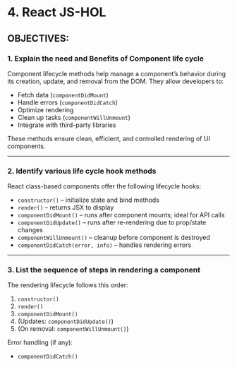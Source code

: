 # 4. React JS-HOL

## OBJECTIVES:

###  1. Explain the need and Benefits of Component life cycle

Component lifecycle methods help manage a component’s behavior during its creation, update, and removal from the DOM. They allow developers to:

- Fetch data (`componentDidMount`)
- Handle errors (`componentDidCatch`)
- Optimize rendering
- Clean up tasks (`componentWillUnmount`)
- Integrate with third-party libraries

These methods ensure clean, efficient, and controlled rendering of UI components.

---

###  2. Identify various life cycle hook methods

React class-based components offer the following lifecycle hooks:

- `constructor()` – initialize state and bind methods  
- `render()` – returns JSX to display  
- `componentDidMount()` – runs after component mounts; ideal for API calls  
- `componentDidUpdate()` – runs after re-rendering due to prop/state changes  
- `componentWillUnmount()` – cleanup before component is destroyed  
- `componentDidCatch(error, info)` – handles rendering errors  

---

###  3. List the sequence of steps in rendering a component

The rendering lifecycle follows this order:

1. `constructor()`
2. `render()`
3. `componentDidMount()`
4. (Updates: `componentDidUpdate()`)
5. (On removal: `componentWillUnmount()`)

Error handling (if any):
- `componentDidCatch()`
